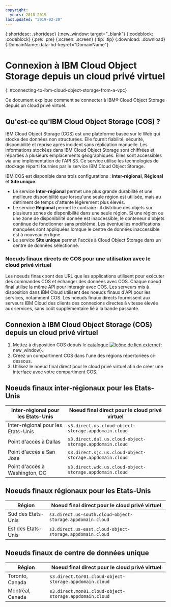 ```yaml
---
copyright:
  years: 2018-2019
lastupdated: "2019-02-20"
---
```

{:shortdesc: .shortdesc}
{:new_window: target="_blank"}
{:codeblock: .codeblock}
{:pre: .pre}
{:screen: .screen}
{:tip: .tip}
{:download: .download}
{:DomainName: data-hd-keyref="DomainName"}

# Connexion à IBM Cloud Object Storage depuis un cloud privé virtuel 
{: #connecting-to-ibm-cloud-object-storage-from-a-vpc}

Ce document explique comment se connecter à IBM® Cloud Object Storage depuis un cloud privé virtuel. 

## Qu'est-ce qu'IBM Cloud Object Storage (COS) ?

IBM Cloud Object Storage (COS) est une plateforme basée sur le Web qui stocke des données non structurées. Elle fournit fiabilité, sécurité, disponibilité et reprise après incident sans réplication manuelle. Les informations stockées dans IBM Cloud Object Storage sont chiffrées et réparties à plusieurs emplacements géographiques. Elles sont accessibles via une implémentation de l'API S3. Ce service utilise les technologies de stockage réparti fournies par le service IBM Cloud Object Storage. 

IBM COS est disponible dans trois configurations : **Inter-régional**, **Régional** et **Site unique**.
 * Le service **Inter-régional** permet une plus grande durabilité et une meilleure disponibilité que lorsqu'une seule région est utilisée, mais au détriment de temps d'attente légèrement plus élevés. 
 * Le service **Régional** permet le contraire : il distribue des objets sur plusieurs zones de disponibilité dans une seule région. Si une région ou une zone de disponibilité donnée est inaccessible, le conteneur d'objets continue de fonctionner sans problème. Les éventuelles modifications manquées sont appliquées lorsque le centre de données inaccessible est à nouveau en ligne.
 * Le service **Site unique** permet l'accès à Cloud Object Storage dans un centre de données sélectionné. 
 
### Noeuds finaux directs de COS pour une utilisation avec le cloud privé virtuel 

Les noeuds finaux sont des URL que les applications utilisent pour exécuter des commandes COS et échanger des données avec COS. Chaque noeud final utilise la même API pour interagir avec COS. Les serveurs mis à disposition dans IBM Cloud utilisent des noeuds finaux d'API pour les services, notamment COS. Les noeuds finaux directs fournissent aux serveurs IBM Cloud des clients des connexions directes à vitesse élevée aux services, sans coût supplémentaire lié à la bande passante. 
 
## Connexion à IBM Cloud Object Storage (COS) depuis un cloud privé virtuel 
 1. Mettez à disposition COS depuis le [catalogue ![Icône de lien externe](../icons/launch-glyph.svg "Icône de lien externe")](https://{DomainName}/catalog/services/cloud-object-storage){: new_window}.
 2. Créez un compartiment COS dans l'une des régions répertoriées ci-dessous. 
 3. Utilisez le noeud final direct pour le cloud privé virtuel afin de créer une interface avec votre compartiment COS. 
 
## Noeuds finaux inter-régionaux pour les Etats-Unis 
 
| **Inter-régional pour les Etats-Unis** | **Noeud final direct pour le cloud privé virtuel**|
|------------|-------------------------------|
|Inter-régional pour les Etats-Unis | `s3.direct.us.cloud-object-storage.appdomain.cloud` |
| Point d'accès à Dallas | `s3.direct.dal.us.cloud-object-storage.appdomain.cloud`
| Point d'accès à San Jose | `s3.direct.sjc.us.cloud-object-storage.appdomain.cloud`
| Point d'accès à Washington, DC | `s3.direct.wdc.us.cloud-object-storage.appdomain.cloud` |

 ## Noeuds finaux régionaux pour les Etats-Unis 
 
| **Région** | **Noeud final direct pour le cloud privé virtuel**|
|------------|-------------------------------|
| Sud des Etats-Unis | `s3.direct.us-south.cloud-object-storage.appdomain.cloud`|
| Est des Etats-Unis | `s3.direct.us-east.cloud-object-storage.appdomain.cloud`|

 ## Noeuds finaux de centre de données unique 
 
| **Région** | **Noeud final direct pour le cloud privé virtuel**|
|------------|-------------------------------|
| Toronto, Canada | `s3.direct.tor01.cloud-object-storage.appdomain.cloud` |
| Montréal, Canada | `s3.direct.mon01.cloud-object-storage.appdomain.cloud` |
